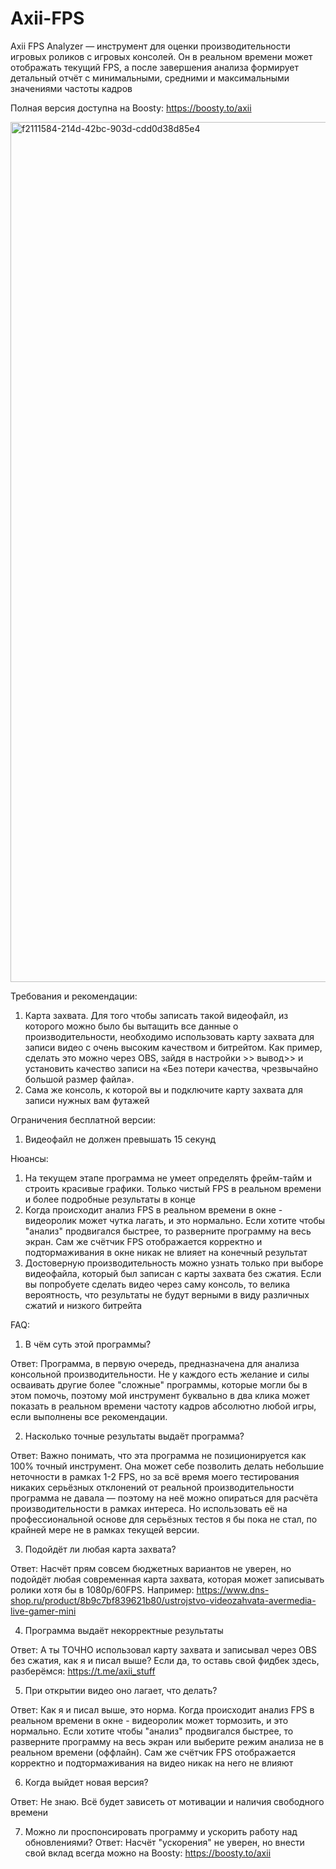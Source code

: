 # Axii-FPS
Axii FPS Analyzer — инструмент для оценки производительности игровых роликов с игровых консолей. Он в реальном времени может отображать текущий FPS, а после завершения анализа формирует детальный отчёт с минимальными, средними и максимальными значениями частоты кадров

Полная версия доступна на Boosty: https://boosty.to/axii

<img width="2559" height="1376" alt="f2111584-214d-42bc-903d-cdd0d38d85e4" src="https://github.com/user-attachments/assets/33806336-fbd3-4ddd-bc7f-65475daeccc9" />


Требования и рекомендации:
1) Карта захвата. Для того чтобы записать такой видеофайл, из которого можно было бы вытащить все данные о производительности, необходимо использовать карту захвата для записи видео с очень высоким качеством и битрейтом. Как пример, сделать это можно через OBS, зайдя в настройки >> вывод>> и установить качество записи на «Без потери качества, чрезвычайно большой размер файла». 
2) Сама же консоль, к которой вы и подключите карту захвата для записи нужных вам футажей

Ограничения бесплатной версии:
1) Видеофайл не должен превышать 15 секунд

Нюансы:
1) На текущем этапе программа не умеет определять фрейм-тайм и строить красивые графики. Только чистый FPS в реальном времени и более подробные результаты в конце
2) Когда происходит анализ FPS в реальном времени в окне - видеоролик может чутка лагать, и это нормально. Если хотите чтобы "анализ" продвигался быстрее, то разверните программу на весь экран. Сам же счётчик FPS отображается корректно и подтормаживания в окне никак не влияет на конечный результат
3) Достоверную производительность можно узнать только при выборе видеофайла, который был записан с карты захвата без сжатия. Если вы попробуете сделать видео через саму консоль, то велика вероятность, что результаты не будут верными в виду различных сжатий и низкого битрейта

FAQ:
1) В чём суть этой программы?

Ответ: Программа, в первую очередь, предназначена для анализа консольной производительности. Не у каждого есть желание и силы осваивать другие более "сложные" программы, которые могли бы в этом помочь, поэтому мой инструмент буквально в два клика может показать в реальном времени частоту кадров абсолютно любой игры, если выполнены все рекомендации.

2) Насколько точные результаты выдаёт программа?

Ответ: Важно понимать, что эта программа не позиционируется как 100% точный инструмент. Она может себе позволить делать небольшие неточности в рамках 1-2 FPS, но за всё время моего тестирования никаких серьёзных отклонений от реальной производительности программа не давала — поэтому на неё можно опираться для расчёта производительности в рамках интереса. Но использовать её на профессиональной основе для серьёзных тестов я бы пока не стал, по крайней мере не в рамках текущей версии.

3) Подойдёт ли любая карта захвата?

Ответ: Насчёт прям совсем бюджетных вариантов не уверен, но подойдёт любая современная карта захвата, которая может записывать ролики хотя бы в 1080р/60FPS. Например: https://www.dns-shop.ru/product/8b9c7bf839621b80/ustrojstvo-videozahvata-avermedia-live-gamer-mini

4) Программа выдаёт некорректные результаты

Ответ: А ты ТОЧНО использовал карту захвата и записывал через OBS без сжатия, как я и писал выше? Если да, то оставь свой фидбек здесь, разберёмся: https://t.me/axii_stuff

5) При открытии видео оно лагает, что делать?

Ответ: Как я и писал выше, это норма. Когда происходит анализ FPS в реальном времени в окне - видеоролик может тормозить, и это нормально. Если хотите чтобы "анализ" продвигался быстрее, то разверните программу на весь экран или выберите режим анализа не в реальном времени (оффлайн). Сам же счётчик FPS отображается корректно и подтормаживания на видео никак на него не влияют

6) Когда выйдет новая версия?

Ответ: Не знаю. Всё будет зависеть от мотивации и наличия свободного времени

7) Можно ли проспонсировать программу и ускорить работу над обновлениями?
Ответ: Насчёт "ускорения" не уверен, но внести свой вклад всегда можно на Boosty: https://boosty.to/axii
